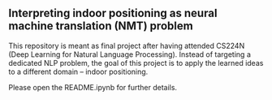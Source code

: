 ## Interpreting indoor positioning as neural machine translation (NMT) problem

This repository is meant as final project after having attended CS224N (Deep Learning for Natural Language Processing).
Instead of targeting a dedicated NLP problem, the goal of this project is to apply the learned ideas to a different domain – indoor positioning.

Please open the README.ipynb for further details.